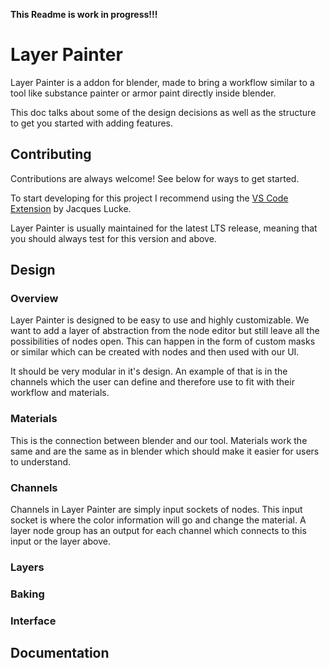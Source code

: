 **This Readme is work in progress!!!**

# Layer Painter

Layer Painter is a addon for blender, made to bring a workflow similar to a tool like substance painter or armor paint directly inside blender.

This doc talks about some of the design decisions as well as the structure to get you started with adding features.



## Contributing

Contributions are always welcome!
See below for ways to get started.

To start developing for this project I recommend using the [VS Code Extension](https://marketplace.visualstudio.com/items?itemName=JacquesLucke.blender-development) by Jacques Lucke.


Layer Painter is usually maintained for the latest LTS release, meaning that you should always test for this version and above.

  
## Design

### Overview

Layer Painter is designed to be easy to use and highly customizable. We want to add a layer of abstraction from the node editor but still leave all the possibilities of nodes open. This can happen in the form of custom masks or similar which can be created with nodes and then used with our UI.

It should be very modular in it's design. An example of that is in the channels which the user can define and therefore use to fit with their workflow and materials.

### Materials

This is the connection between blender and our tool. Materials work the same and are the same as in blender which should make it easier for users to understand.

### Channels

Channels in Layer Painter are simply input sockets of nodes. This input socket is where the color information will go and change the material. A layer node group has an output for each channel which connects to this input or the layer above.

### Layers



### Baking

### Interface



## Documentation

